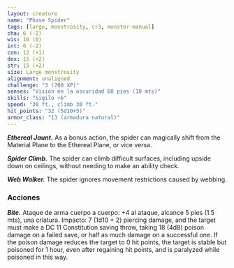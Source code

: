 ```yaml
---
layout: creature
name: "Phase Spider"
tags: [large, monstrosity, cr3, monster-manual]
cha: 6 (-2)
wis: 10 (0)
int: 6 (-2)
con: 12 (+1)
dex: 15 (+2)
str: 15 (+2)
size: Large monstrosity
alignment: unaligned
challenge: "3 (700 XP)"
senses: "Visión en la oscuridad 60 pies (18 mts)"
skills: "Sigilo +6"
speed: "30 ft., climb 30 ft."
hit_points: "32 (5d10+5)"
armor_class: "13 (armadura natural)"
---
```


***Ethereal Jaunt.*** As a bonus action, the spider can magically shift from the Material Plane to the Ethereal Plane, or vice versa.

***Spider Climb.*** The spider can climb difficult surfaces, including upside down on ceilings, without needing to make an ability check.

***Web Walker.*** The spider ignores movement restrictions caused by webbing.

### Acciones

***Bite.*** Ataque de arma cuerpo a cuerpo: +4 al ataque, alcance 5 pies (1.5 mts), una criatura. Impacto: 7 (1d10 + 2) piercing damage, and the target must make a DC 11 Constitution saving throw, taking 18 (4d8) poison damage on a failed save, or half as much damage on a successful one. If the poison damage reduces the target to 0 hit points, the target is stable but poisoned for 1 hour, even after regaining hit points, and is paralyzed while poisoned in this way.